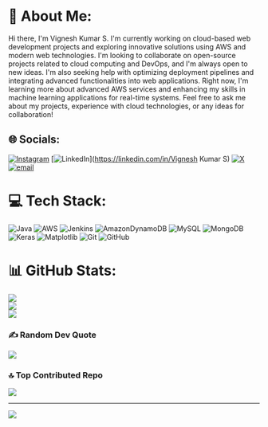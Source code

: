 # 💫 About Me:
Hi there, I'm Vignesh Kumar S. I'm currently working on cloud-based web development projects and exploring innovative solutions using AWS and modern web technologies. I'm looking to collaborate on open-source projects related to cloud computing and DevOps, and I'm always open to new ideas. I'm also seeking help with optimizing deployment pipelines and integrating advanced functionalities into web applications. Right now, I'm learning more about advanced AWS services and enhancing my skills in machine learning applications for real-time systems. Feel free to ask me about my projects, experience with cloud technologies, or any ideas for collaboration!


## 🌐 Socials:
[![Instagram](https://img.shields.io/badge/Instagram-%23E4405F.svg?logo=Instagram&logoColor=white)](https://instagram.com/_vicky_senthil_) [![LinkedIn](https://img.shields.io/badge/LinkedIn-%230077B5.svg?logo=linkedin&logoColor=white)](https://linkedin.com/in/Vignesh Kumar S) [![X](https://img.shields.io/badge/X-black.svg?logo=X&logoColor=white)](https://x.com/@VigneshKumar62033) [![email](https://img.shields.io/badge/Email-D14836?logo=gmail&logoColor=white)](mailto:srvigneshsteve@gmail.com) 

# 💻 Tech Stack:
![Java](https://img.shields.io/badge/java-%23ED8B00.svg?style=for-the-badge&logo=openjdk&logoColor=white) ![AWS](https://img.shields.io/badge/AWS-%23FF9900.svg?style=for-the-badge&logo=amazon-aws&logoColor=white) ![Jenkins](https://img.shields.io/badge/jenkins-%232C5263.svg?style=for-the-badge&logo=jenkins&logoColor=white) ![AmazonDynamoDB](https://img.shields.io/badge/Amazon%20DynamoDB-4053D6?style=for-the-badge&logo=Amazon%20DynamoDB&logoColor=white) ![MySQL](https://img.shields.io/badge/mysql-4479A1.svg?style=for-the-badge&logo=mysql&logoColor=white) ![MongoDB](https://img.shields.io/badge/MongoDB-%234ea94b.svg?style=for-the-badge&logo=mongodb&logoColor=white) ![Keras](https://img.shields.io/badge/Keras-%23D00000.svg?style=for-the-badge&logo=Keras&logoColor=white) ![Matplotlib](https://img.shields.io/badge/Matplotlib-%23ffffff.svg?style=for-the-badge&logo=Matplotlib&logoColor=black) ![Git](https://img.shields.io/badge/git-%23F05033.svg?style=for-the-badge&logo=git&logoColor=white) ![GitHub](https://img.shields.io/badge/github-%23121011.svg?style=for-the-badge&logo=github&logoColor=white)
# 📊 GitHub Stats:
![](https://github-readme-stats.vercel.app/api?username=Vicky282004&theme=dark&hide_border=false&include_all_commits=false&count_private=false)<br/>
![](https://nirzak-streak-stats.vercel.app/?user=Vicky282004&theme=dark&hide_border=false)<br/>
![](https://github-readme-stats.vercel.app/api/top-langs/?username=Vicky282004&theme=dark&hide_border=false&include_all_commits=false&count_private=false&layout=compact)

### ✍️ Random Dev Quote
![](https://quotes-github-readme.vercel.app/api?type=horizontal&theme=radical)

### 🔝 Top Contributed Repo
![](https://github-contributor-stats.vercel.app/api?username=Vicky282004&limit=5&theme=dark&combine_all_yearly_contributions=true)

---
[![](https://visitcount.itsvg.in/api?id=Vicky282004&icon=0&color=0)](https://visitcount.itsvg.in)

<!-- Proudly created with GPRM ( https://gprm.itsvg.in ) -->
